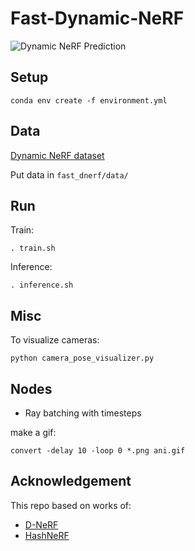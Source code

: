 # Fast-Dynamic-NeRF

![Dynamic NeRF Prediction](/_graphics/Predictions.gif)


## Setup
```
conda env create -f environment.yml
```

## Data
[Dynamic NeRF dataset](https://drive.google.com/file/d/1uHVyApwqugXTFuIRRlE4abTW8_rrVeIK/view)

Put data in `fast_dnerf/data/`

## Run
Train:
```
. train.sh
```

Inference:
```
. inference.sh
```

## Misc
To visualize cameras:
```
python camera_pose_visualizer.py
```

## Nodes
- Ray batching with timesteps

make a gif:
```
convert -delay 10 -loop 0 *.png ani.gif
```

## Acknowledgement
This repo based on works of:

- [D-NeRF](https://github.com/albertpumarola/D-NeRF)
- [HashNeRF](https://github.com/yashbhalgat/HashNeRF-pytorch)